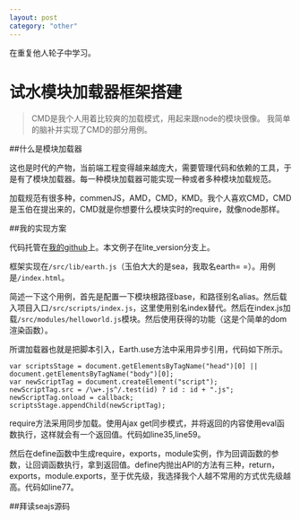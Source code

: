 ```yaml
---
layout: post
category: "other"
---
```


在重复他人轮子中学习。

# 试水模块加载器框架搭建

> CMD是我个人用着比较爽的加载模式，用起来跟node的模块很像。
> 我简单的脑补并实现了CMD的部分用例。

##什么是模块加载器

这也是时代的产物，当前端工程变得越来越庞大，需要管理代码和依赖的工具，于是有了模块加载器。每一种模块加载器可能实现一种或者多种模块加载规范。

加载规范有很多种，commenJS，AMD，CMD，KMD。我个人喜欢CMD，CMD是玉伯在提出来的，CMD就是你想要什么模块实时的require，就像node那样。

##我的实现方案

代码托管在[我的github](http://github.com/shaomingquan/CMD)上。本文例子在lite_version分支上。

框架实现在`/src/lib/earth.js`（玉伯大大的是sea，我取名earth= =）。用例是`/index.html`。

简述一下这个用例，首先是配置一下模块根路径base，和路径别名alias。然后载入项目入口`/src/scripts/index.js`，这里使用别名index替代。然后在index.js加载`/src/modules/helloworld.js`模块。然后使用获得的功能（这是个简单的dom渲染函数）。

所谓加载器也就是把脚本引入，Earth.use方法中采用异步引用，代码如下所示。

	var scriptsStage = document.getElementsByTagName("head")[0] || document.getElementsByTagName("body")[0];
	var newScriptTag = document.createElement("script");
	newScriptTag.src = /\w+.js^/.test(id) ? id : id + ".js";
	newScriptTag.onload = callback;
	scriptsStage.appendChild(newScriptTag);	
require方法采用同步加载。使用Ajax get同步模式，并将返回的内容使用eval函数执行，这样就会有一个返回值。代码如line35,line59。

然后在define函数中生成require，exports，module实例，作为回调函数的参数，让回调函数执行，拿到返回值。define内抛出API的方法有三种，return，exports，module.exports，至于优先级，我选择我个人越不常用的方式优先级越高。代码如line77。

##拜读seajs源码


